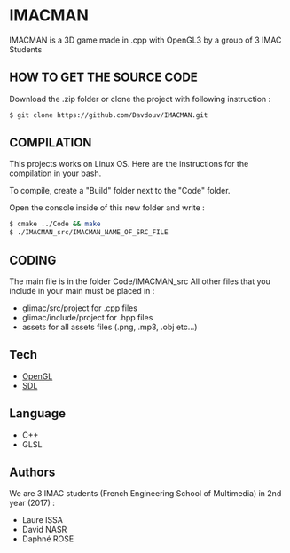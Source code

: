 # IMACMAN

IMACMAN is a 3D game made in .cpp with OpenGL3 by a group of 3 IMAC Students

## HOW TO GET THE SOURCE CODE

Download the .zip folder or clone the project with following instruction :

```sh
$ git clone https://github.com/Davdouv/IMACMAN.git
```

## COMPILATION

This projects works on Linux OS. Here are the instructions for the compilation in your bash.

To compile, create a "Build" folder next to the "Code" folder.

Open the console inside of this new folder and write :


```sh
$ cmake ../Code && make
$ ./IMACMAN_src/IMACMAN_NAME_OF_SRC_FILE
```


## CODING

The main file is in the folder Code/IMACMAN_src
All other files that you include in your main must be placed in :
- glimac/src/project for .cpp files
- glimac/include/project for .hpp files
- assets for all assets files (.png, .mp3, .obj etc...)


## Tech

* [OpenGL](https://www.opengl.org)
* [SDL](https://www.libsdl.org)

## Language

- C++
- GLSL


## Authors

We are 3 IMAC students (French Engineering School of Multimedia) in 2nd year (2017) :
- Laure ISSA
- David NASR
- Daphné ROSE
